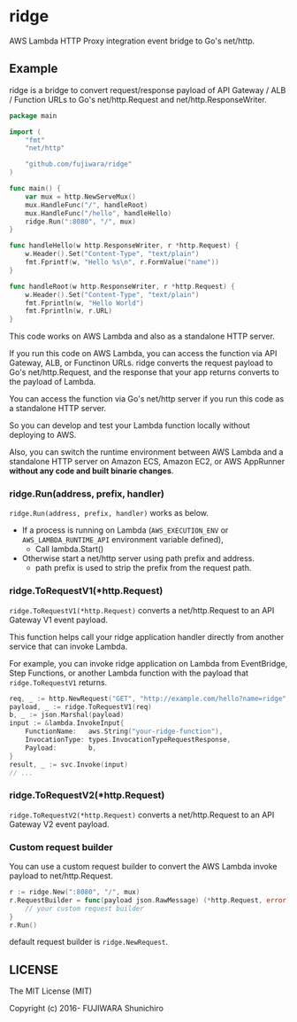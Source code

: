 # ridge

AWS Lambda HTTP Proxy integration event bridge to Go's net/http.

## Example

ridge is a bridge to convert request/response payload of API Gateway / ALB / Function URLs to Go's net/http.Request and net/http.ResponseWriter.

```go
package main

import (
	"fmt"
	"net/http"

	"github.com/fujiwara/ridge"
)

func main() {
	var mux = http.NewServeMux()
	mux.HandleFunc("/", handleRoot)
	mux.HandleFunc("/hello", handleHello)
	ridge.Run(":8080", "/", mux)
}

func handleHello(w http.ResponseWriter, r *http.Request) {
	w.Header().Set("Content-Type", "text/plain")
	fmt.Fprintf(w, "Hello %s\n", r.FormValue("name"))
}

func handleRoot(w http.ResponseWriter, r *http.Request) {
	w.Header().Set("Content-Type", "text/plain")
	fmt.Fprintln(w, "Hello World")
	fmt.Fprintln(w, r.URL)
}
```

This code works on AWS Lambda and also as a standalone HTTP server.

If you run this code on AWS Lambda, you can access the function via API Gateway,  ALB,  or Functinon URLs. ridge converts the request payload to Go's net/http.Request, and the response that your app returns converts to the payload of Lambda.

You can access the function via Go's net/http server if you run this code as a standalone HTTP server.

So you can develop and test your Lambda function locally without deploying to AWS.

Also, you can switch the runtime environment between AWS Lambda and a standalone HTTP server on Amazon ECS, Amazon EC2, or AWS AppRunner **without any code and built binarie changes**.

### ridge.Run(address, prefix, handler)

`ridge.Run(address, prefix, handler)` works as below.

- If a process is running on Lambda (`AWS_EXECUTION_ENV` or `AWS_LAMBDA_RUNTIME_API` environment variable defined),
  - Call lambda.Start()
- Otherwise start a net/http server using path prefix and address.
  - path prefix is used to strip the prefix from the request path.

### ridge.ToRequestV1(*http.Request)

`ridge.ToRequestV1(*http.Request)` converts a net/http.Request to an API Gateway V1 event payload.

This function helps call your ridge application handler directly from another service that can invoke Lambda.

For example, you can invoke ridge application on Lambda from EventBridge, Step Functions, or another Lambda function with the payload that `ridge.ToRequestV1` returns.

```go
req, _ := http.NewRequest("GET", "http://example.com/hello?name=ridge", nil)
payload, _ := ridge.ToRequestV1(req)
b, _ := json.Marshal(payload)
input := &lambda.InvokeInput{
	FunctionName:   aws.String("your-ridge-function"),
	InvocationType: types.InvocationTypeRequestResponse,
	Payload:        b,
}
result, _ := svc.Invoke(input)
// ...
```

### ridge.ToRequestV2(*http.Request)

`ridge.ToRequestV2(*http.Request)` converts a net/http.Request to an API Gateway V2 event payload.

### Custom request builder

You can use a custom request builder to convert the AWS Lambda invoke payload to net/http.Request.

```go
r := ridge.New(":8080", "/", mux)
r.RequestBuilder = func(payload json.RawMessage) (*http.Request, error) {
    // your custom request builder
}
r.Run()
```

default request builder is `ridge.NewRequest`.

## LICENSE

The MIT License (MIT)

Copyright (c) 2016- FUJIWARA Shunichiro
